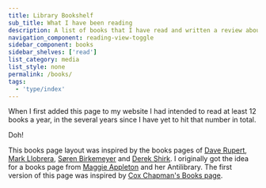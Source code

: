 ```yaml
---
title: Library Bookshelf
sub_title: What I have been reading
description: A list of books that I have read and written a review about
navigation_component: reading-view-toggle
sidebar_component: books
sidebar_shelves: ['read']
list_category: media
list_style: none
permalink: /books/
tags:
  - 'type/index'
---
```

When I first added this page to my website I had intended to read at least 12 books a year, in the several years since I have yet to hit that number in total.

Doh!

This books page layout was inspired by the books pages of [Dave Rupert](https://daverupert.com/bookshelf/), [Mark Llobrera](https://www.markllobrera.com/reading/years/2020/), [Søren Birkemeyer](https://annualbeta.com/bookshelf/) and [Derek Shirk](https://derekshirk.com/reads/). I originally got the idea for a books page from [Maggie Appleton](https://maggieappleton.com/library) and her Antilibrary. The first version of this page was inspired by [Cox Chapman's Books page](https://www.coxchapman.com/books).
